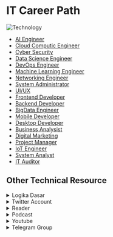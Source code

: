 # IT Career Path

![Technology](https://image.freepik.com/free-vector/illustration-social-media-concept_53876-17855.jpg)

- [AI Engineer](https://github.com/mrofisr/awesome-it-career/tree/main/dir/AI.md) 
- [Cloud Computic Engineer](https://github.com/mrofisr/awesome-it-career/tree/main/dir/Cloud.md)
- [Cyber Security](https://github.com/mrofisr/awesome-it-career/tree/main/dir/CyberSec.md)
- [Data Science Engineer](https://github.com/mrofisr/awesome-it-career/tree/main/dir/DataScience.md)
- [DevOps Engineer](https://github.com/mrofisr/awesome-it-career/tree/main/dir/DevOps.md)
- [Machine Learning Engineer](https://github.com/mrofisr/awesome-it-career/tree/main/dir/ML.md)
- [Networking Engineer](https://github.com/mrofisr/awesome-it-career/tree/main/dir/Network.md)
- [System Administrator](https://github.com/mrofisr/awesome-it-career/tree/main/dir/SysAdmin.md)
- [UI/UX](https://github.com/mrofisr/awesome-it-career/tree/main/dir/UIUX.md)
- [Frontend Developer](https://github.com/mrofisr/awesome-it-career/tree/main/dir/Frontend.md)
- [Backend Developer](https://github.com/mrofisr/awesome-it-career/tree/main/dir/Backend.md)
- [BigData Engineer](https://github.com/mrofisr/awesome-it-career/tree/main/dir/BigData.md)
- [Mobile Developer](https://github.com/mrofisr/awesome-it-career/tree/main/dir/Mobile.md)
- [Desktop Developer](https://github.com/mrofisr/awesome-it-career/tree/main/dir/Desktop.md)
- [Business Analysist](https://github.com/mrofisr/awesome-it-career/tree/main/dir/BusinessAnalyst.md)
- [Digital Marketing](https://github.com/mrofisr/awesome-it-career/tree/main/dir/DigitalMarketing.md)
- [Project Manager](https://github.com/mrofisr/awesome-it-career/tree/main/dir/PM.md)
- [IoT Engineer](https://github.com/mrofisr/awesome-it-career/tree/main/dir/IoT.md)
- [System Analyst](https://github.com/mrofisr/awesome-it-career/tree/main/dir/SystemAnalyst.md) 
- [IT Auditor](https://github.com/mrofisr/awesome-it-career/tree/main/dir/ITAudit.md)
  
## Other Technical Resource
<details>
<summary>Logika Dasar</summary>

- [Code.org](https://code.org/)
- [Scratch.org](https://scratch.org/)
</details>
<details>
<summary>Twitter Account</summary>

- [Teh atau kopi](https://twitter.com/tehataukopi)
- [Hilman Ramadhan](https://twitter.com/hilmanski)
- [Developer Muslim Podcast](https://hilman.space/tehataukopi)
- [PuloDev](https://twitter.com/pulodev)
- [Muhammad Mustadi aka MathDroid](https://twitter.com/mathdroid)
- [Riza Fahmi](https://twitter.com/rizafahmi22)
- [Sonny Lazuardi](https://twitter.com/sonnylazuardi)
- [Dicoding](https://twitter.com/dicoding)
</details>

<details>
<summary>Reader</summary>

- [Hidup Lebih Produktif](https://sekolahkoding.com/buku/hidup-lebih-produktif)
- [Hadiah Untuk Programmer](https://sekolahkoding.com/buku/hadiah-untuk-programmer)
- [DEV](https://dev.to)
- [PuloDev](https://pulo.dev)
</details>

<details>
<summary>Podcast</summary>

- [Podcast teh atau kopi](https://hilman.space/tehataukopi)
- [Developer Muslim Podcast](https://devmuslim.id/)
- [Kode Nol](https://open.spotify.com/show/0919qUs3HI9pgoKENxC5VY)
- [Imre Nagi Podcast](https://anchor.fm/ngobrolinstartup)
- [Bincang Cyber](https://bincangcyber.id/)
</details>

<details>
<summary>Youtube</summary>

- [Imre Nagi](https://www.youtube.com/channel/UCC7eynhXsqH-7RdsBB1E53g)
- [Sekolah Koding](https://www.youtube.com/channel/UCpSPS5yLCxYRuZSrCx-eBjA)
- [Web Programming UNPAS](https://www.youtube.com/channel/UCkXmLjEr95LVtGuIm3l2dPg)
- [Riza Fahmi](https://www.youtube.com/user/ryanriggsy)
- [Kelas Terbuka](https://www.youtube.com/user/faqihzamukhlish)
- [Ariya Hidayat](https://www.youtube.com/user/ariyahidayat)
- [ArtiVisi Intermedia](https://www.youtube.com/channel/UC3oNtvY3sETKZU7wEQyePQQ)
- [Blue Team Indonesia](https://www.youtube.com/channel/UCUeh0C1SzR-1xW6r2WLVASQ)
- [Cyber Defense Indonesia](https://www.youtube.com/channel/UCCkbAvsTt6k7Md1uDkIwJDg)
- [Daunnet Films - Anjas Maradita](https://www.youtube.com/channel/UC0-8dnwt5otLEDIXlHpEhKw)
- [Dicoding Indonesia](https://www.youtube.com/channel/UCM6BWkgiGrCHG967i_PyMiw)
- [Doddy Ferdiansyah](https://www.youtube.com/channel/UCOJ8bBTv3prKMVbI_fXUOzg)
- [HACKTIV8](https://www.youtube.com/channel/UCyTOwW6s6zmGGFGmLDkfp2w)
- [Indonesia Belajar](https://www.youtube.com/channel/UCQ4Jo2IJeyRGzZBvjaaLzrw)
- [Kelas Terbuka](https://www.youtube.com/channel/UCQ4Jo2IJeyRGzZBvjaaLzrw)
- [Musa Amin](https://www.youtube.com/channel/UCXKNQe7r_bwRzl5Yw6tau4Q)
- [Prof EKOJI Channel](https://www.youtube.com/channel/UCa3LCo2Zjy_h_NaWz1V2jOw)
- [Programmer Zaman Now](https://www.youtube.com/channel/UC14ZKB9XsDZbnHVmr4AmUpQ)
- [Remote Worker Indonesia](https://www.youtube.com/channel/UCCo6j_AjJWgByfMXZaidFKw)
- [Semi Yulianto](https://www.youtube.com/channel/UCXCz2ZdxkXpFyHFJgMy-pJw)
</details>
</details>

<details>
<summary>Telegram Group</summary>

- You can find lot a of Indonesia IT Comunity Group in [here](https://github.com/hendisantika/List-All-Programming-Telegram-Group)
</details>
